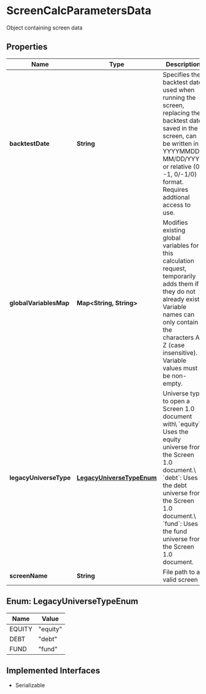 

# ScreenCalcParametersData

Object containing screen data

## Properties

Name | Type | Description | Notes
------------ | ------------- | ------------- | -------------
**backtestDate** | **String** | Specifies the backtest date used when running the screen, replacing the backtest date saved in the screen, can be written in YYYYMMDD, MM/DD/YYYY or relative (0, -1, 0/-1/0) format. Requires addtional access to use. |  [optional]
**globalVariablesMap** | **Map&lt;String, String&gt;** | Modifies existing global variables for this calculation request, temporarily adds them if they do not already exist Variable names can only contain the characters A-Z (case insensitive). Variable values must be non-empty. |  [optional]
**legacyUniverseType** | [**LegacyUniverseTypeEnum**](#LegacyUniverseTypeEnum) | Universe type to open a Screen 1.0 document with\\ &#x60;equity&#x60;: Uses the equity universe from the Screen 1.0 document.\\ &#x60;debt&#x60;: Uses the debt universe from the Screen 1.0 document.\\ &#x60;fund&#x60;: Uses the fund universe from the Screen 1.0 document. |  [optional]
**screenName** | **String** | File path to a valid screen | 



## Enum: LegacyUniverseTypeEnum

Name | Value
---- | -----
EQUITY | &quot;equity&quot;
DEBT | &quot;debt&quot;
FUND | &quot;fund&quot;


## Implemented Interfaces

* Serializable


